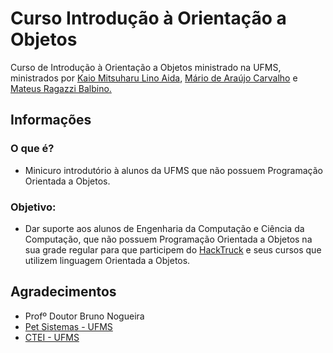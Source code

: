 # Curso Introdução à Orientação a Objetos
Curso de Introdução à Orientação a Objetos ministrado na UFMS, ministrados por [Kaio Mitsuharu Lino Aida](https://github.com/kaiomudkt), [Mário de Araújo Carvalho](https://github.com/MarioDeAraujoCarvalho) e [Mateus Ragazzi Balbino.](https://github.com/mateusragazzi)

## Informações

### O que é?
* Minicuro introdutório à alunos da UFMS que não possuem Programação Orientada a Objetos.

### Objetivo:
* Dar suporte aos alunos de Engenharia da Computação e Ciência da Computação, que não possuem Programação Orientada a Objetos na sua grade regular para que participem do [HackTruck](https://hackatruck.com.br) e seus cursos que utilizem linguagem Orientada a Objetos.

## Agradecimentos

* Profº Doutor Bruno Nogueira
* [Pet Sistemas - UFMS](https://petsistemas.ufms.br)
* [CTEI - UFMS](http://ctei.ufms.br/)